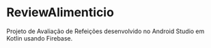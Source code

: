 # ReviewAlimenticio
Projeto de Avaliação de Refeições desenvolvido no Android Studio em Kotlin usando Firebase.
